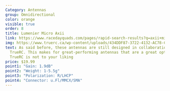```yaml
---
Category: Antennas
group: Omnidirectional
color: orange
visible: true
order: 8
title: Lumenier Micro Axii
link: https://www.racedayquads.com/pages/rapid-search-results?q=axii+micro
img: https://www.truerc.ca/wp-content/uploads/434DDF87-3722-4132-AC78-C10E078AEAC0-e1654053363464.jpeg
text: As said before, these antennas are still designed in collaboration with
  TrueRC. This makes for great-performing antennas that are a great option if
  TrueRC is not to your liking
price: $19.99
point1: "Gain: 1.9dB"
point2: "Weight: 1-5.5g"
point3: "Polarization: R/LHCP"
point4: "Connector: u.Fl/MMCX/SMA"
---
```

